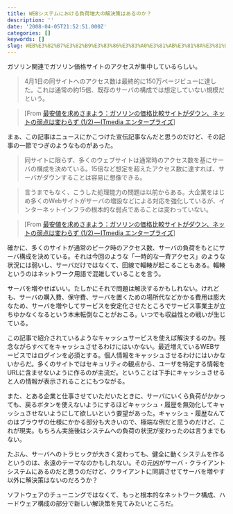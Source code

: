 ```yaml
---
title: WEBシステムにおける負荷増大の解決策はあるのか？
description: ''
date: '2008-04-05T21:52:51.000Z'
categories: []
keywords: []
slug: WEB%E3%82%B7%E3%82%B9%E3%83%86%E3%83%A0%E3%81%AB%E3%81%8A%E3%81%91%E3%82%8B%E8%B2%A0%E8%8D%B7%E5%A2%97%E5%A4%A7%E3%81%AE%E8%A7%A3%E6%B1%BA%E7%AD%96...
---
```

ガソリン関連でガソリン価格サイトのアクセスが集中しているらしい。

> 4月1日の同サイトへのアクセス数は最終的に150万ページビューに達した。これは通常の約15倍、既存のサーバの構成では想定していない規模だという。

> \[From [最安値を求めさまよう：ガソリンの価格比較サイトがダウン、ネットの弱点は変わらず (1/2) — ITmedia エンタープライズ](http://www.itmedia.co.jp/enterprise/articles/0804/05/news002.html)\]

まぁ、この記事はニュースにかこつけた宣伝記事なんだと思うのだけど、その記事の一節でつぎのようなものがあった。

> 同サイトに限らず、多くのウェブサイトは通常時のアクセス数を基にサーバの構成を決めている。15倍など想定を超えたアクセス数に達すれば、サーバがダウンすることは容易に想像できる。

> 言うまでもなく、こうした処理能力の問題は以前からある。大企業をはじめ多くのWebサイトがサーバの増設などによる対応を強化しているが、インターネットインフラの根本的な弱点であることは変わっていない。

> \[From [最安値を求めさまよう：ガソリンの価格比較サイトがダウン、ネットの弱点は変わらず (1/2) — ITmedia エンタープライズ](http://www.itmedia.co.jp/enterprise/articles/0804/05/news002.html)\]

確かに、多くのサイトが通常のピーク時のアクセス数、サーバの負荷をもとにサーバ構成を決めている。それは今回のような「一時的な一斉アクセス」のような状況には弱いし、サーバだけではなくて、回線で輻輳が起こることもある。輻輳というのはネットワーク用語で混雑していることを言う。

サーバを増やせばいい。たしかにそれで問題は解決するかもしれない。けれども、サーバの購入費、保守費、サーバを置くための場所代などかかる費用は膨大なため、サーバを増やしてサービスを安定化させたところでサービス事業主が立ちゆかなくなるという本末転倒なことがおこる。いつでも収益性との戦いが生じている。

この記事で紹介されているようなキャッシュサービスを使えば解決するのか。残念ながらすべてをキャッシュさせるわけにはいかない。最近増えているWEBサービスではログインを必須とする。個人情報をキャッシュさせるわけにはいかないからだ。多くのサイトではセキュリティの観点から、ユーザを特定する情報をURLに含ませないように作るのが主流だ。ということは下手にキャッシュさせると人の情報が表示されることにもつながる。

また、とある企業と仕事させていただいたときに、サーバにいくら負荷がかかっても、戻るボタンを使えないようにするほどキャッシュ・履歴を無効化してキャッシュさせないようにして欲しいという要望があった。キャッシュ・履歴なんてのはブラウザの仕様にかかる部分も大きいので、極端な例だと思うのだけど、これが現実。もちろん実施後はシステムへの負荷の状況が変わったのは言うまでもない。

たぶん、サーバへのトラヒックが大きく変わっても、健全に動くシステムを作るというのは、永遠のテーマなのかもしれない。その元凶がサーバ・クライアントシステムにあるのだと思うのだけど、クライアントに同調させてサーバを増やす以外に解決策はないのだろうか？

ソフトウェアのチューニングではなくて、もっと根本的なネットワーク構成、ハードウェア構成の部分で新しい解決策を見てみたいところだ。